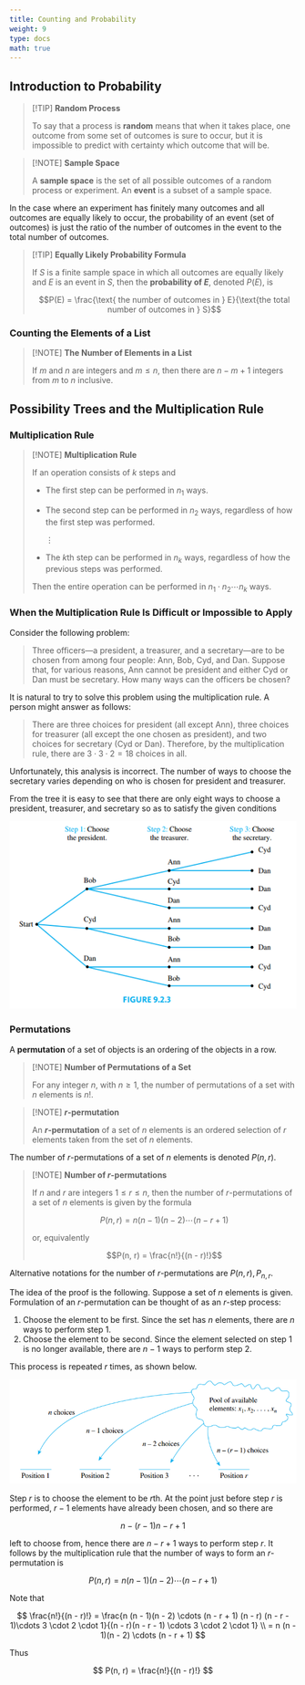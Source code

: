 ```yaml
---
title: Counting and Probability
weight: 9
type: docs
math: true
---
```


## Introduction to Probability

> [!TIP] **Random Process**
>
> To say that a process is **random** means that when it takes place, one outcome from some set of outcomes is sure to occur, but it is impossible to predict with certainty which outcome that will be.

> [!NOTE] **Sample Space**
>
> A **sample space** is the set of all possible outcomes of a random process or experiment. An **event** is a subset of a sample space.

In the case where an experiment has finitely many outcomes and all outcomes are equally likely to occur, the probability of an event (set of outcomes) is just the ratio of the number of outcomes in the event to the total number of outcomes.

> [!TIP] **Equally Likely Probability Formula**
>
> If $S$ is a finite sample space in which all outcomes are equally likely and $E$ is an event in $S$, then the **probability of $E$**, denoted $P(E)$, is
>
> $$P(E) = \frac{\text{ the number of outcomes in } E}{\text{the total number of outcomes in } S}$$

### Counting the Elements of a List

> [!NOTE] **The Number of Elements in a List**
>
> If $m$ and $n$ are integers and $m \leq n$, then there are $n - m + 1$ integers from $m$ to $n$ inclusive.

## Possibility Trees and the Multiplication Rule

### Multiplication Rule

> [!NOTE] **Multiplication Rule**
>
> If an operation consists of $k$ steps and
>
> - The first step can be performed in $n_1$ ways.
> - The second step can be performed in $n_2$ ways, regardless of how the first step was performed.
>
>   $\vdots$
>
> - The $k$th step can be performed in $n_k$ ways, regardless of how the previous steps was performed.
>
> Then the entire operation can be performed in $n_1 \cdot n_2 \cdots n_k$ ways.

### When the Multiplication Rule Is Difficult or Impossible to Apply

Consider the following problem:

> Three officers—a president, a treasurer, and a secretary—are to be chosen from among four people: Ann, Bob, Cyd, and Dan. Suppose that, for various reasons, Ann cannot be president and either Cyd or Dan must be secretary. How many ways can the officers be chosen?

It is natural to try to solve this problem using the multiplication rule. A person might answer as follows:

> There are three choices for president (all except Ann), three choices for treasurer (all except the one chosen as president), and two choices for secretary (Cyd or Dan). Therefore, by the multiplication rule, there are $3 \cdot 3 \cdot 2 = 18$ choices in all.

Unfortunately, this analysis is incorrect. The number of ways to choose the secretary varies depending on who is chosen for president and treasurer.

From the tree it is easy to see that there are only eight ways to choose a president, treasurer, and secretary so as to satisfy the given conditions

![Tree of Possibility](./assets/multiplication_rule_probability_tree.png)

### Permutations

A **permutation** of a set of objects is an ordering of the objects in a row.

> [!NOTE] **Number of Permutations of a Set**
>
> For any integer $n$, with $n \geq 1$, the number of permutations of a set with $n$ elements is $n!$.

> [!NOTE] **$r$-permutation**
>
> An **$r$-permutation** of a set of $n$ elements is an ordered selection of $r$ elements taken from the set of $n$ elements.

The number of $r$-permutations of a set of $n$ elements is denoted $P(n, r)$.

> [!NOTE] **Number of $r$-permutations**
>
> If $n$ and $r$ are integers $1 \leq r \leq n$, then the number of $r$-permutations of a set of $n$ elements is given by the formula
>
> $$P(n, r) = n(n -1)(n- 2) \cdots (n - r+ 1)$$
>
> or, equivalently
>
> $$P(n, r) = \frac{n!}{(n - r)!}$$

Alternative notations for the number of $r$-permutations are $P(n, r), P_{n ,r}$.

The idea of the proof is the following. Suppose a set of $n$ elements is given. Formulation of an $r$-permutation can be thought of as an $r$-step process:

1. Choose the element to be first. Since the set has $n$ elements, there are $n$ ways to perform step 1.
2. Choose the element to be second. Since the element selected on step 1 is no longer available, there are $n - 1$ ways to perform step 2.

This process is repeated $r$ times, as shown below.

![Number of r-permutations](./assets/number_of_r_permutations.png)

Step $r$ is to choose the element to be $r$th. At the point just before step $r$ is performed, $r - 1$ elements have already been chosen, and so there are

$$
n - (r - 1) n - r + 1
$$

left to choose from, hence there are $n - r + 1$ ways to perform step $r$. It follows by the multiplication rule that the number of ways to form an $r$-permutation is

$$
P(n, r) = n (n - 1)(n - 2) \cdots (n - r + 1)
$$

Note that

$$
\frac{n!}{(n - r)!} = \frac{n (n - 1)(n - 2) \cdots (n - r + 1) (n - r) (n - r - 1)\cdots 3 \cdot 2 \cdot 1}{(n - r)(n - r - 1) \cdots 3 \cdot 2 \cdot 1} \\ = n (n - 1)(n - 2) \cdots (n - r + 1)
$$

Thus

$$
P(n, r) = \frac{n!}{(n - r)!}
$$
